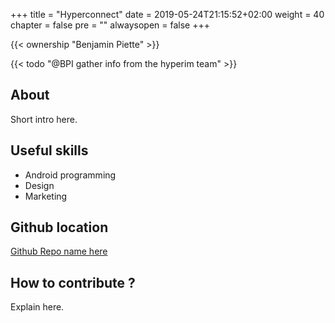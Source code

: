 +++
title = "Hyperconnect"
date = 2019-05-24T21:15:52+02:00
weight = 40
chapter = false
pre = ""
alwaysopen = false
+++

{{< ownership "Benjamin Piette" >}}

{{< todo "@BPI gather info from the hyperim team" >}}

## About

Short intro here.

## Useful skills

* Android programming
* Design
* Marketing

## Github location

[Github Repo name here](https://www.github.com/yourrepourl)

## How to contribute ?

Explain here.
